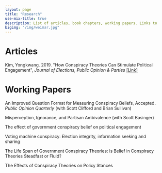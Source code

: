```yaml
---
layout: page
title: "Research"
use-mix-title: true
description: List of articles, book chapters, working papers. Links to abstracts, Google Scholar, replication files, and Publons.
bigimg: "/img/weimar.jpg"
---
```

# Articles

Kim, Yongkwang. 2019. "How Conspiracy Theories Can Stimulate Political Engagement", *Journal of Elections,
Public Opinion & Parties* 
[[Link]](https://doi.org/10.1080/17457289.2019.1651321)


# Working Papers

An Improved Question Format for Measuring Conspiracy Beliefs, Accepted. *Public Opinion Quarterly* (with Scott Clifford and Brian Sullivan)

Misperception, Ignorance, and Partisan Ambivalence (with Scott Basinger)

The effect of government conspiracy belief on political engagement 

Voting machine conspiracy: Election integrity, information seeking and sharing

The Life Span of Government Conspiracy Theories: Is Belief in Conspiracy Theories Steadfast or Fluid?

The Effects of Conspiracy Theories on Policy Stances

